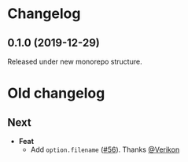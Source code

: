 # Changelog

## 0.1.0 (2019-12-29)

Released under new monorepo structure.

# Old changelog

## Next
- **Feat**
  - Add `option.filename` ([#56](https://github.com/esdoc/esdoc-plugins/pull/56)). Thanks [@Verikon](https://github.com/Verikon)
